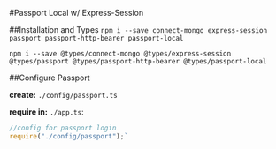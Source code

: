 #Passport Local w/ Express-Session

##Installation and Types
`npm i --save connect-mongo express-session passport passport-http-bearer passport-local`

`npm i --save @types/connect-mongo @types/express-session @types/passport @types/passport-http-bearer @types/passport-local`

##Configure Passport

**create:** `./config/passport.ts`

**require in:** `./app.ts`: 

```javascript
//config for passport login
require("./config/passport");`
```

